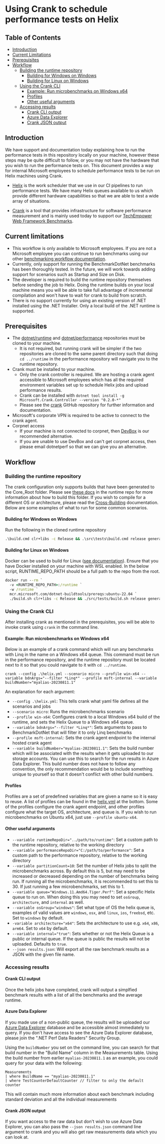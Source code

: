 # Using Crank to schedule performance tests on Helix

## Table of Contents

- [Introduction](#introduction)
- [Current Limitations](#current-limitations)
- [Prerequisites](#prerequisites)
- [Workflow](#workflow)
  - [Building the runtime repository](#building-the-runtime-repository)
    - [Building for Windows on Windows](#building-for-windows-on-windows)
    - [Building for Linux on Windows](#building-for-linux-on-windows)
  - [Using the Crank CLI](#using-the-crank-cli)
    - [Example: Run microbenchmarks on Windows x64](#example-run-microbenchmarks-on-windows-x64)
    - [Profiles](#profiles)
    - [Other useful arguments](#other-useful-arguments)
  - [Accessing results](#accessing-results)
    - [Crank CLI output](#crank-cli-output)
    - [Azure Data Explorer](#azure-data-explorer)
    - [Crank JSON output](#crank-json-output)

## Introduction

We have support and documentation today explaining how to run the performance tests in this repository locally on your machine, however these steps may be quite difficult to follow, or you may not have the hardware that you wish to run the performance tests on. This document provides a way for internal Microsoft employees to schedule performance tests to be run on Helix machines using Crank. 

- [Helix](https://github.com/dotnet/arcade/blob/main/Documentation/Helix.md) is the work scheduler that we use in our CI pipelines to run performance tests. We have many Helix queues available to us which provide different hardware capabilities so that we are able to test a wide array of situations.

- [Crank](https://github.com/dotnet/crank) is a tool that provides infrastructure for software performance measurement and is mainly used today to support our [TechEmpower Web Framework Benchmarks](https://github.com/aspnet/benchmarks).

## Current limitations

- This workflow is only available to Microsoft employees. If you are not a Microsoft employee you can continue to run benchmarks using our other [benchmarking workflow documentation](./benchmarking-workflow-dotnet-runtime.md).
- Currently, only support for running the BenchmarkDotNet benchmarks has been thoroughly tested. In the future, we will work towards adding support for scenarios such as Startup and Size on Disk.
- The developer is required to build the runtime repository themselves before sending the job to Helix. Doing the runtime builds on your local machine means you will be able to take full advantage of incremental compilation and won't have to wait for crank to build from scratch.
- There is no support currently for using an existing version of .NET installed using the .NET Installer. Only a local build of the .NET runtime is supported.

## Prerequisites

- The [dotnet/runtime](https://github.com/dotnet/runtime) and [dotnet/performance](https://github.com/dotnet/perforamnce) repositories must be cloned to your machine. 
  - It is not required, but running crank will be simpler if the two repositories are cloned to the same parent directory such that doing `cd ../runtime` in the performance repository will navigate you to the runtime repository.
- Crank must be installed to your machine.
  - Only the crank controller is required. We are hosting a crank agent accessible to Microsoft employees which has all the required environment variables set up to schedule Helix jobs and upload performance results.
  - Crank can be installed with `dotnet tool install -g Microsoft.Crank.Controller --version "0.2.0-*"`
  - Please see the [crank](https://github.com/dotnet/crank) GitHub repository for further information and documentation.
- Microsoft's corporate VPN is required to be active to connect to the crank agent.
- Corpnet access
  - If your machine is not connected to corpnet, then [DevBox](https://devbox.microsoft.com) is our recommended alternative.
  - If you are unable to use DevBox and can't get corpnet access, then please email dotnetperf so that we can give you an alternative.

## Workflow

### Building the runtime repository

The crank configuration only supports builds that have been generated to the Core_Root folder. Please see [these docs](https://github.com/dotnet/runtime/blob/main/docs/workflow/testing/coreclr/testing.md#building-the-core_root) in the runtime repo for more information about how to build this folder. If you wish to compile for a different OS or architecture, please read the [Cross-Building](https://github.com/dotnet/runtime/blob/main/docs/workflow/building/coreclr/cross-building.md#cross-building-for-different-architectures-and-operating-systems) documentation. Below are some examples of what to run for some common scenarios.

#### Building for Windows on Windows

Run the following in the cloned runtime repository
```cmd
.\build.cmd clr+libs -c Release && .\src\tests\build.cmd release generatelayoutonly
```

#### Building for Linux on Windows

Docker can be used to build for Linux ([see documentation](https://github.com/dotnet/runtime/blob/main/docs/workflow/building/coreclr/linux-instructions.md#build-using-docker)).
Ensure that you have Docker installed on your machine with WSL enabled. In the below script, RUNTIME_REPO_PATH should be a full path to the repo from the root.
```cmd
docker run --rm `
  -v <RUNTIME_REPO_PATH>:/runtime `
  -w /runtime `
  mcr.microsoft.com/dotnet-buildtools/prereqs:ubuntu-22.04 `
  ./build.sh clr+libs -c Release && ./src/tests/build.sh release generatelayoutonly
```

### Using the Crank CLI

After installing crank as mentioned in the prerequisites, you will be able to invoke crank using `crank` in the command line. 

#### Example: Run microbenchmarks on Windows x64

Below is an example of a crank command which will run any benchmarks with Linq in the name on a Windows x64 queue. This command must be run in the performance repository, and the runtime repository must be located next to it so that you could navigate to it with `cd ../runtime`.

```
crank --config .\helix.yml --scenario micro --profile win-x64 --variable bdnArgs="--filter *Linq*" --profile msft-internal --variable buildNumber="myalias-20230811.1"
```

An explanation for each argument:

- `--config .\helix.yml`: This tells crank what yaml file defines all the scenarios and jobs
- `--scenario micro`: Runs the microbenchmarks scenario
- `--profile win-x64`: Configures crank to a local Windows x64 build of the runtime, and sets the Helix Queue to a Windows x64 queue.
- `--variable bdnArgs="--filter *Linq*"`: Sets arguments to pass to BenchmarkDotNet that will filter it to only Linq benchmarks
- `--profile msft-internal`: Sets the crank agent endpoint to the internal hosted crank agent
- `--variable buildNumber="myalias-20230811.1"`: Sets the build number which will be associated with the results when it gets uploaded to our storage accounts. You can use this to search for the run results in Azure Data Explorer. This build number does not have to follow any convention, the only recommendation would be to include something unique to yourself so that it doesn't conflict with other build numbers.

#### Profiles

Profiles are a set of predefined variables that are given a name so it is easy to reuse. A list of profiles can be found in the [helix.yml](../helix.yml) at the bottom. Some of the profiles configure the crank agent endpoint, and other profiles configure what the target OS, architecture, and queue is. If you wish to run microbenchmarks on Ubuntu x64, just use `--profile ubuntu-x64`.

#### Other useful arguments

- `--variable runtimeRepoDir="../path/to/runtime"`: Set a custom path to the runtime repository, relative to the working directory
- `--variable performanceRepoDir="C:/path/to/performance"`: Set a custom path to the performance repository, relative to the working directory
- `--variable partitionCount=10`: Set the number of Helix jobs to split the microbenchmarks across. By default this is 5, but may need to be increased or decreased depending on the number of benchmarks being run. If running all the  microbenchmarks, it is recommended to set this to 30. If just running a few microbenchmarks, set this to 1.
- `--variable queue="Windows.11.Amd64.Tiger.Perf"`: Set a specific Helix queue to run on. When doing this you may need to set `osGroup`, `architecture`, and `internal` as well.
- `--variable osGroup="windows"`: Set what type of OS the helix queue is, examples of valid values are `windows`, `osx`, and `linux`, `ios`, `freebsd`, etc. Set to `windows` by default.
- `-variable architecture="x64"`: Sets the architecture to use e.g. `x64`, `x86`, `arm64`. Set to `x64` by default.
- `--variable internal="true"`: Sets whether or not the Helix Queue is a public or internal queue. If the queue is public the results will not be uploaded. Defaults to `true`.
- `--json results.json`: Will export all the raw benchmark results as a JSON with the given file name.

### Accessing results

#### Crank CLI output

Once the helix jobs have completed, crank will output a simplfied benchmark results with a list of all the benchmarks and the average runtime.

#### Azure Data Explorer

If you made use of a non-public queue, the results will be uploaded our [Azure Data Explorer](https://dataexplorer.azure.com/clusters/dotnetperf.westus/databases/PerformanceData) database and be accessible almost immediately to query. If you don't have access to see the Azure Data Explorer database, please join the ".NET Perf Data Readers" Security Group. 

Using the `buildNumber` you set on the command line, you can search for that build number in the "Build Name" column in the Measurements table. Using the build number from earlier `myalias-20230811.1` as an example, you could query for your data with the following:

```
Measurements
| where BuildName == "myalias-20230811.1"
| where TestCounterDefaultCounter // filter to only the default counter
```

This will contain much more information about each benchmark including standard deviation and all the individual measurements

#### Crank JSON output

If you want access to the raw data but don't wish to use Azure Data Explorer, you can also pass the `--json results.json` command line argument to crank and you will also get raw measurements data which you can look at.